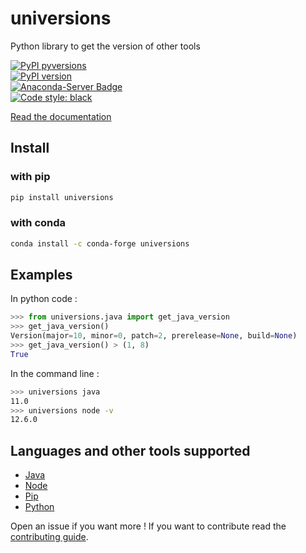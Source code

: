 # universions

Python library to get the version of other tools

[![PyPI pyversions](https://img.shields.io/pypi/pyversions/universions.svg)](https://pypi.python.org/pypi/universions/)  
[![PyPI version](https://badge.fury.io/py/universions.svg)](https://badge.fury.io/py/universions)  
[![Anaconda-Server Badge](https://anaconda.org/conda-forge/universions/badges/version.svg)](https://anaconda.org/conda-forge/universions)  
[![Code style: black](https://img.shields.io/badge/code%20style-black-000000.svg)](https://github.com/psf/black)

[Read the documentation](https://universions.readthedocs.io/en/latest/index.html)

## Install

### with pip

```bash
pip install universions
```

### with conda

```bash
conda install -c conda-forge universions
```

## Examples

In python code :

```python
>>> from universions.java import get_java_version
>>> get_java_version()
Version(major=10, minor=0, patch=2, prerelease=None, build=None)
>>> get_java_version() > (1, 8)
True
```

In the command line :

```bash
>>> universions java
11.0
>>> universions node -v
12.6.0
```

## Languages and other tools supported

- [Java](https://universions.readthedocs.io/en/latest/tools/java.html)
- [Node](https://universions.readthedocs.io/en/latest/tools/node.html)
- [Pip](https://universions.readthedocs.io/en/latest/tools/pip.html)
- [Python](https://universions.readthedocs.io/en/latest/tools/python.html)

Open an issue if you want more !
If you want to contribute read the [contributing guide](https://github.com/fabiencelier/universions/blob/master/CONTRIBUTING.md).
